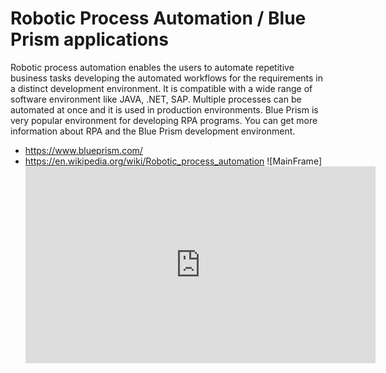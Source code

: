 # Robotic Process Automation / Blue Prism applications
Robotic process automation enables the users to automate repetitive business tasks developing the automated workflows for the requirements in a distinct development environment.
It is compatible with a wide range of software environment like JAVA, .NET, SAP. 
Multiple processes can be automated at once and it is used in production environments.
Blue Prism is very popular environment for developing RPA programs.
You can get more information about RPA and the Blue Prism development environment.
- https://www.blueprism.com/
- https://en.wikipedia.org/wiki/Robotic_process_automation
![MainFrame]<iframe width="560" height="315" src="https://www.youtube.com/embed/gQ6v1pIcUJ8" frameborder="0" allow="accelerometer; autoplay; encrypted-media; gyroscope; picture-in-picture" allowfullscreen></iframe>
